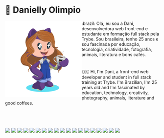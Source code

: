 # :purple_heart:  Danielly Olimpio

<img src="./octoCat/octocat_dani.png" width="250px" align="left"/>
:brazil: Olá, eu sou a Dani, desenvolvedora web front-end e estudante em formação full stack pela Trybe.
Sou brasileira, tenho 25 anos e sou fascinada por educação, tecnologia, criatividade, fotografia, animais, literatura e bons cafés. 

#
:us: Hi, I'm Dani, a front-end web developer and student in full stack training at Trybe.
I'm Brazilian, I'm 25 years old and I'm fascinated by education, technology, creativity, photography, animals, literature and good coffees.
<br/>
<br/>
<br/>
<div>
          
#
          
<img src="https://cdn.jsdelivr.net/gh/devicons/devicon/icons/html5/html5-original-wordmark.svg" heigth=30px width=30px /> 
<img src="https://cdn.jsdelivr.net/gh/devicons/devicon/icons/bash/bash-original.svg" heigth=30px width=30px />
<img src="https://cdn.jsdelivr.net/gh/devicons/devicon/icons/canva/canva-original.svg" heigth=30px width=30px />
<img src="https://cdn.jsdelivr.net/gh/devicons/devicon/icons/docker/docker-original-wordmark.svg" heigth=30px width=30px />
<img src="https://cdn.jsdelivr.net/gh/devicons/devicon/icons/figma/figma-original.svg" heigth=30px width=30px />
<img src="https://cdn.jsdelivr.net/gh/devicons/devicon/icons/git/git-original.svg" heigth=30px width=30px />
<img src="https://cdn.jsdelivr.net/gh/devicons/devicon/icons/heroku/heroku-original.svg" heigth=30px width=30px />
<img src="https://cdn.jsdelivr.net/gh/devicons/devicon/icons/javascript/javascript-plain.svg" heigth=30px width=30px />
<img src="https://cdn.jsdelivr.net/gh/devicons/devicon/icons/jest/jest-plain.svg" heigth=30px width=30px />
<img src="https://cdn.jsdelivr.net/gh/devicons/devicon/icons/linux/linux-original.svg" heigth=30px width=30px />
<img src="https://cdn.jsdelivr.net/gh/devicons/devicon/icons/mysql/mysql-original.svg" heigth=30px width=30px />
<img src="https://cdn.jsdelivr.net/gh/devicons/devicon/icons/nodejs/nodejs-original.svg" heigth=30px width=30px />
<img src="https://cdn.jsdelivr.net/gh/devicons/devicon/icons/npm/npm-original-wordmark.svg" heigth=30px width=30px />
<img src="https://cdn.jsdelivr.net/gh/devicons/devicon/icons/react/react-original.svg" heigth=30px width=30px />
<img src="https://cdn.jsdelivr.net/gh/devicons/devicon/icons/redux/redux-original.svg" heigth=30px width=30px />
<img src="https://cdn.jsdelivr.net/gh/devicons/devicon/icons/sass/sass-original.svg" heigth=30px width=30px />
<img src="https://cdn.jsdelivr.net/gh/devicons/devicon/icons/sequelize/sequelize-original.svg" heigth=30px width=30px />
<img src="https://cdn.jsdelivr.net/gh/devicons/devicon/icons/typescript/typescript-original.svg" heigth=30px width=30px />
<img src="https://cdn.jsdelivr.net/gh/devicons/devicon/icons/visualstudio/visualstudio-plain.svg" heigth=30px width=30px />
</div>
          
          
